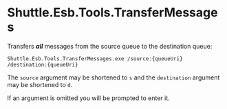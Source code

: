# Shuttle.Esb.Tools.TransferMessages

Transfers ***all*** messages from the source queue to the destination queue:

```
Shuttle.Esb.Tools.TransferMessages.exe /source:{queueUri} /destination:{queueUri}
```

The `source` argument may be shortened to `s` and the `destination` argument may be shortened to `d`.

If an argument is omitted you will be prompted to enter it.